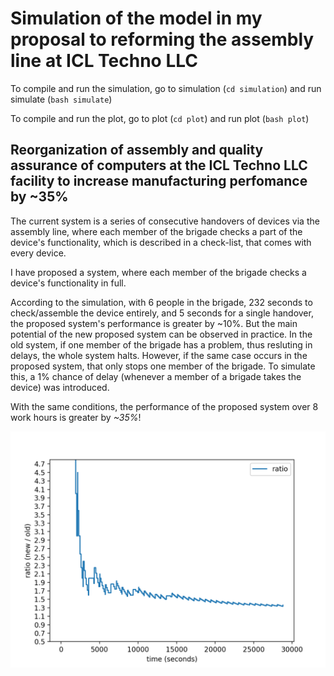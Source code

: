 # Simulation of the model in my proposal to reforming the assembly line at ICL Techno LLC

To compile and run the simulation, go to simulation (`cd simulation`) and run simulate (`bash simulate`)

To compile and run the plot, go to plot (`cd plot`) and run plot (`bash plot`)


## Reorganization of assembly and quality assurance of computers at the ICL Techno LLC facility to increase manufacturing perfomance by ~35%

The current system is a series of consecutive handovers of devices via the assembly line, where each member of the brigade checks a part of the device's functionality, which is described in a check-list, that comes with every device.

I have proposed a system, where each member of the brigade checks a device's functionality in full. 

According to the simulation, with 6 people in the brigade, 232 seconds to check/assemble the device entirely, and 5 seconds for a single handover, the proposed system's performance is greater by ~10%. But the main potential of the new proposed system can be observed in practice. In the old system, if one member of the brigade has a problem, thus resluting in delays, the whole system halts. However, if the same case occurs in the proposed system, that only stops one member of the brigade. To simulate this, a 1% chance of delay (whenever a member of a brigade takes the device) was introduced. 

With the same conditions, the performance of the proposed system over 8 work hours is greater by *~35%*!

![graph](https://github.com/escape13/assembly-simulation/blob/master/images/graph.png?raw=true)
